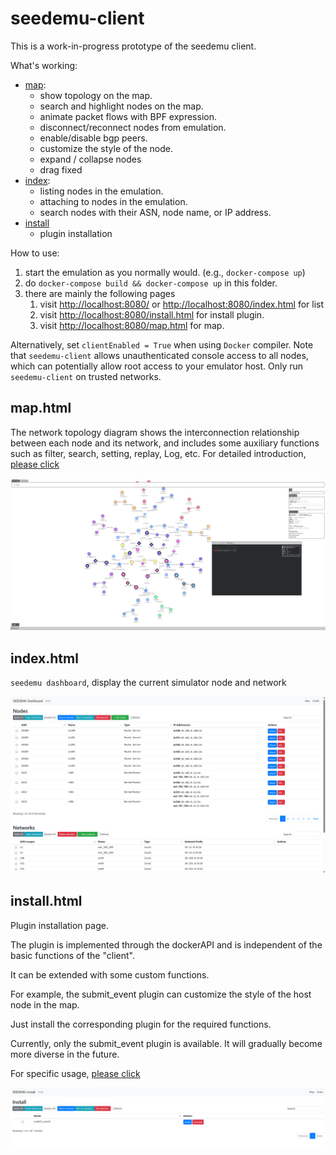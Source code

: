 # seedemu-client

This is a work-in-progress prototype of the seedemu client. 

What's working:

- [map](#maphtml):
    - show topology on the map.
    - search and highlight nodes on the map.
    - animate packet flows with BPF expression.
    - disconnect/reconnect nodes from emulation.
    - enable/disable bgp peers.
    - customize the style of the node.
    - expand / collapse nodes
    - drag fixed
- [index](#indexhtml):
  - listing nodes in the emulation.
  - attaching to nodes in the emulation.
  - search nodes with their ASN, node name, or IP address.
- [install](#installhtml)
  - plugin installation

How to use:
1. start the emulation as you normally would. (e.g., `docker-compose up`)
2. do `docker-compose build && docker-compose up` in this folder.
3. there are mainly the following pages
   1. visit [http://localhost:8080/](http://localhost:8080/) or [http://localhost:8080/index.html](http://localhost:8080/index.html) for list
   2. visit [http://localhost:8080/install.html](http://localhost:8080/install.html) for install plugin.
   3. visit [http://localhost:8080/map.html](http://localhost:8080/map.html) for map.

Alternatively, set `clientEnabled = True` when using `Docker` compiler. Note that `seedemu-client` allows unauthenticated console access to all nodes, which can potentially allow root access to your emulator host. Only run `seedemu-client` on trusted networks.

## map.html

The network topology diagram shows the interconnection relationship between each node and its network, and includes some auxiliary functions such as filter, search, setting, replay, Log, etc. For detailed introduction, [please click](./docs/map.md)

![map.png](docs/assets/map.png)

## index.html

`seedemu dashboard`, display the current simulator node and network

![index.png](docs/assets/index.png)

## install.html

Plugin installation page.

The plugin is implemented through the dockerAPI and is independent of the basic functions of the "client". 

It can be extended with some custom functions. 

For example, the submit_event plugin can customize the style of the host node in the map.

Just install the corresponding plugin for the required functions.

Currently, only the submit_event plugin is available. It will gradually become more diverse in the future.

For specific usage, [please click](docs/install.md)

![install.png](docs/assets/install.png)